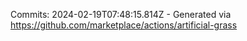Commits: 2024-02-19T07:48:15.814Z - Generated via https://github.com/marketplace/actions/artificial-grass
<br>
